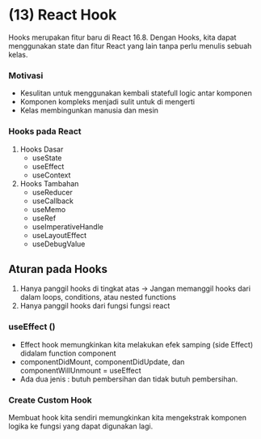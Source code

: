 <h1>(13) React Hook</h1>
<p>Hooks merupakan fitur baru di React 16.8. Dengan Hooks, kita dapat menggunakan state dan fitur React yang lain tanpa perlu menulis sebuah kelas. </p>

### Motivasi
- Kesulitan untuk menggunakan kembali statefull logic antar komponen
- Komponen kompleks menjadi sulit untuk di mengerti
- Kelas membingunkan manusia dan mesin

### Hooks pada React
1. Hooks Dasar
   - useState
   - useEffect
   - useContext
2. Hooks Tambahan
   - useReducer
   - useCallback
   - useMemo
   - useRef
   - useImperativeHandle
   - useLayoutEffect
   - useDebugValue

## Aturan pada Hooks
1. Hanya panggil hooks di tingkat atas -> Jangan memanggil hooks dari dalam loops, conditions, atau nested functions
2. Hanya panggil hooks dari fungsi fungsi react

### useEffect ()
- Effect hook memungkinkan kita melakukan efek samping (side Effect) didalam function component
- componentDidMount, componentDidUpdate, dan componentWillUnmount = useEffect
- Ada dua jenis : butuh pembersihan dan tidak butuh pembersihan. 

### Create Custom Hook
Membuat hook kita sendiri memungkinkan kita mengekstrak komponen logika ke fungsi yang dapat digunakan lagi. 